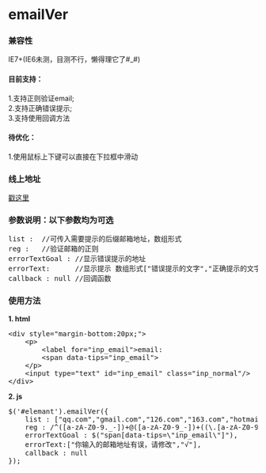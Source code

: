 # emailVer

<h3>兼容性</h3>
<p>IE7+(IE6未测，目测不行，懒得理它了#_#)</p>
<h4>目前支持：</h4>
<p>1.支持正则验证email;<br/>
	2.支持正确错误提示;<br/>
	3.支持使用回调方法</p>
<h4>待优化：</h4>
<p>1.使用鼠标上下键可以直接在下拉框中滑动</p>
<h3>线上地址</h3>
<p><a href="http://whj.fayfox.com/demo/plugIn.emailVer/" target="_blank">戳这里</a></p>
<h3>参数说明：以下参数均为可选</h3>
<pre>
list : 	//可传入需要提示的后缀邮箱地址，数组形式
reg : 	//验证邮箱的正则
errorTextGoal : //显示错误提示的地址
errorText: 		//显示提示 数组形式["错误提示的文字","正确提示的文字"]
callback : null	//回调函数
</pre>

<h3>使用方法</h3>
<strong>1. html</strong>
<pre>
&lt;div style="margin-bottom:20px;">
	&lt;p> 
		&lt;label for="inp_email">email:</label>
		&lt;span data-tips="inp_email"></span>
	&lt;/p>
	&lt;input type="text" id="inp_email" class="inp_normal"/>
&lt;/div>
</pre>
<strong>2. js</strong>
<pre>
$('#elemant').emailVer({
	list : ["qq.com","gmail.com","126.com","163.com","hotmail.com","yahoo.com","yahoo.com.cn","live.com","sohu.com","sina.com"],
	reg : /^([a-zA-Z0-9._-])+@([a-zA-Z0-9_-])+((\.[a-zA-Z0-9_-]{2,6}){1,2})$/,
	errorTextGoal : $("span[data-tips=\"inp_email\"]"),
	errorText:["你输入的邮箱地址有误，请修改","&radic;"],
	callback : null	
});
</pre>